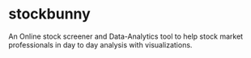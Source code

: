 # stockbunny
An Online stock screener and Data-Analytics tool to help stock market professionals in day to day analysis with visualizations.
